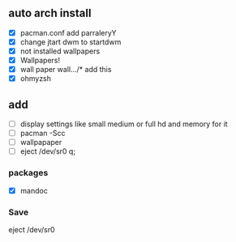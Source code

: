 ## auto arch install
- [x] pacman.conf add parraleryY
- [x] change jtart dwm to startdwm
- [x] not installed wallpapers
- [x] Wallpapers!
- [x] wall paper wall.../* add this
- [x] ohmyzsh

## add
- [ ] display settings like small medium or full hd and memory for it
- [ ] pacman -Scc
- [ ] wallpapaper
- [ ] eject /dev/sr0 q;
### packages
- [x] mandoc

### Save
eject /dev/sr0